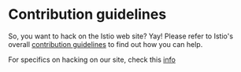 # Contribution guidelines

So, you want to hack on the Istio web site? Yay! Please refer to Istio's overall
[contribution guidelines](https://github.com/istio/community/blob/master/CONTRIBUTING.md)
to find out how you can help.

For specifics on hacking on our site, check this [info](https://istio.io/about/contribute/)
